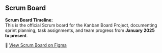 ## Scrum Board

**Scrum Board Timeline:**  
This is the official Scrum board for the Kanban Board Project, documenting sprint planning, task assignments, and team progress from **January 2025 to present**.

🔗 [View Scrum Board on Figma](https://www.figma.com/board/mxMNKcci5hSlNWAdd406BF/OPT-Portal-and-Kanban-Board-Project?node-id=0-1&p=f&t=bwBJbO2SBQwCcgEK-0)
